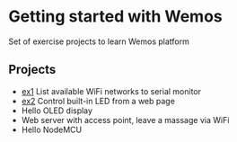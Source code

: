 # Getting started with Wemos #

Set of exercise projects to learn Wemos platform

## Projects ##

- [ex1](ex1/) List available WiFi networks to serial monitor
- [ex2](ex2/) Control built-in LED from a web page
- Hello OLED display
- Web server with access point, leave a massage via WiFi
- Hello NodeMCU
